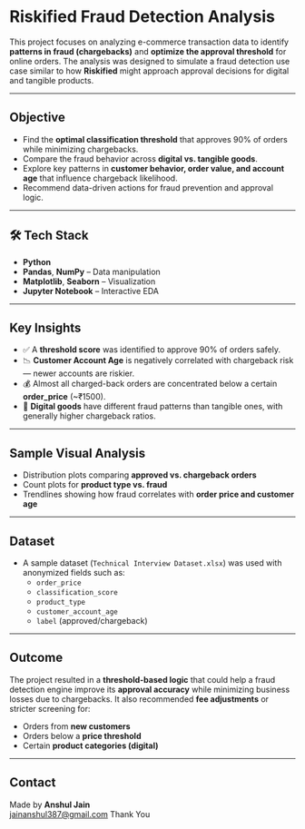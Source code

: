 # Riskified Fraud Detection Analysis

This project focuses on analyzing e-commerce transaction data to identify **patterns in fraud (chargebacks)** and **optimize the approval threshold** for online orders. The analysis was designed to simulate a fraud detection use case similar to how **Riskified** might approach approval decisions for digital and tangible products.

---

##  Objective

- Find the **optimal classification threshold** that approves 90% of orders while minimizing chargebacks.
- Compare the fraud behavior across **digital vs. tangible goods**.
- Explore key patterns in **customer behavior, order value, and account age** that influence chargeback likelihood.
- Recommend data-driven actions for fraud prevention and approval logic.

---

## 🛠️ Tech Stack

- **Python**
- **Pandas**, **NumPy** – Data manipulation
- **Matplotlib**, **Seaborn** – Visualization
- **Jupyter Notebook** – Interactive EDA

---

## Key Insights

- ✅ A **threshold score** was identified to approve 90% of orders safely.
- 📉 **Customer Account Age** is negatively correlated with chargeback risk — newer accounts are riskier.
- 💰 Almost all charged-back orders are concentrated below a certain **order_price** (~₹1500).
- 🧾 **Digital goods** have different fraud patterns than tangible ones, with generally higher chargeback ratios.
  
---

## Sample Visual Analysis

- Distribution plots comparing **approved vs. chargeback orders**
- Count plots for **product type vs. fraud**
- Trendlines showing how fraud correlates with **order price and customer age**

---

## Dataset

- A sample dataset (`Technical Interview Dataset.xlsx`) was used with anonymized fields such as:
  - `order_price`
  - `classification_score`
  - `product_type`
  - `customer_account_age`
  - `label` (approved/chargeback)

---

## Outcome

The project resulted in a **threshold-based logic** that could help a fraud detection engine improve its **approval accuracy** while minimizing business losses due to chargebacks. It also recommended **fee adjustments** or stricter screening for:
- Orders from **new customers**
- Orders below a **price threshold**
- Certain **product categories (digital)**

---

## Contact

Made by **Anshul Jain**  
jainanshul387@gmail.com
Thank You
